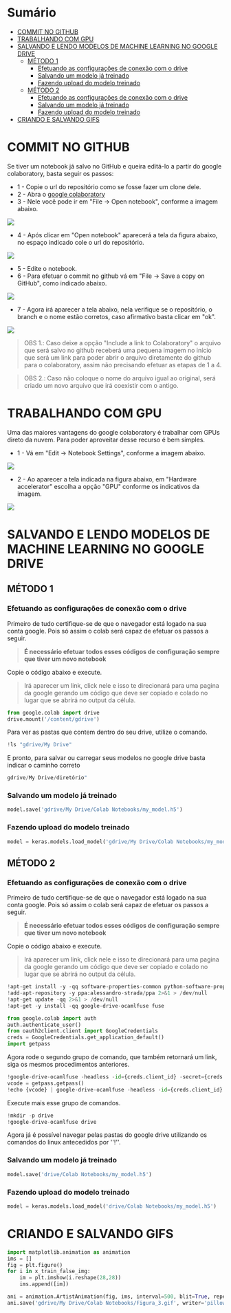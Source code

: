 # Sumário

- [COMMIT NO GITHUB](#commit-no-github)
- [TRABALHANDO COM GPU](#trabalhando-com-gpu)
- [SALVANDO E LENDO MODELOS DE MACHINE LEARNING NO GOOGLE DRIVE](#salvando-e-lendo-modelos-de-machine-learning-no-google-drive)
  - [MÉTODO 1](#método-1)
    - [Efetuando as configurações de conexão com o drive](#efetuando-as-configurações-de-conexão-com-o-drive)
    - [Salvando um modelo já treinado](#salvando-um-modelo-já-treinado)
    - [Fazendo upload do modelo treinado](#fazendo-upload-do-modelo-treinado)
  - [MÉTODO 2](#método-2)
    - [Efetuando as configurações de conexão com o drive](#efetuando-as-configurações-de-conexão-com-o-drive)
    - [Salvando um modelo já treinado](#salvando-um-modelo-já-treinado)
    - [Fazendo upload do modelo treinado](#fazendo-upload-do-modelo-treinado)
- [CRIANDO E SALVANDO GIFS](#criando-e-salvando-gifs)

# COMMIT NO GITHUB

Se tiver um notebook já salvo no GitHub e queira editá-lo a partir do google colaboratory, basta seguir os passos:

- 1 - Copie o url do repositório como se fosse fazer um clone dele.
- 2 - Abra o [google colaboratory](https://colab.research.google.com/notebooks/welcome.ipynb#recent=true)
- 3 - Nele você pode ir em "File -> Open notebook", conforme a imagem abaixo.

![](https://github.com/LucasFDutra/Minhas-apostilas/blob/master/Google%20Colaboratory/Imagens/GitHub/Figura_1.png?raw=true)

- 4 - Após clicar em "Open notebook" aparecerá a tela da figura abaixo, no espaço indicado cole o url do repositório.

![](https://github.com/LucasFDutra/Minhas-apostilas/blob/master/Google%20Colaboratory/Imagens/GitHub/Figura_2.png?raw=true)

- 5 - Edite o notebook.
- 6 - Para efetuar o commit no github vá em "File -> Save a copy on GitHub", como indicado abaixo.

![](https://github.com/LucasFDutra/Minhas-apostilas/blob/master/Google%20Colaboratory/Imagens/GitHub/Figura_3.png?raw=true)

- 7 - Agora irá aparecer a tela abaixo, nela verifique se o repositório, o branch e o nome estão corretos, caso afirmativo basta clicar em "ok".

![](https://github.com/LucasFDutra/Minhas-apostilas/blob/master/Google%20Colaboratory/Imagens/GitHub/Figura_4.png?raw=true)

> OBS 1.: Caso deixe a opção "Include a link to Colaboratory" o arquivo que será salvo no github receberá uma pequena imagem no início que será um link para poder abrir o arquivo diretamente do github para o colaboratory, assim não precisando efetuar as etapas de 1 a 4.

> OBS 2.: Caso não coloque o nome do arquivo igual ao original, será criado um novo arquivo que irá coexistir com o antigo.

# TRABALHANDO COM GPU

Uma das maiores vantagens do google colaboratory é trabalhar com GPUs direto da nuvem. Para poder aproveitar desse recurso é bem simples.

- 1 - Vá em "Edit -> Notebook Settings", conforme a imagem abaixo.

![](https://github.com/LucasFDutra/Minhas-apostilas/blob/master/Google%20Colaboratory/Imagens/GPU/Figura_1.png?raw=true)

- 2 - Ao aparecer a tela indicada na figura abaixo, em "Hardware accelerator" escolha a opção "GPU" conforme os indicativos da imagem.

![](https://github.com/LucasFDutra/Minhas-apostilas/blob/master/Google%20Colaboratory/Imagens/GPU/Figura_2.png?raw=true)

# SALVANDO E LENDO MODELOS DE MACHINE LEARNING NO GOOGLE DRIVE

## MÉTODO 1

### Efetuando as configurações de conexão com o drive

Primeiro de tudo certifique-se de que o navegador está logado na sua conta google. Pois só assim o colab será capaz de efetuar os passos a seguir.

> **É necessário efetuar todos esses códigos de configuração sempre que tiver um novo notebook**

Copie o código abaixo e execute.

> Irá aparecer um link, click nele e isso te direcionará para uma pagina da google gerando um código que deve ser copiado e colado no lugar que se abrirá no output da célula.

```Python
from google.colab import drive
drive.mount('/content/gdrive')
```

Para ver as pastas que contem dentro do seu drive, utilize o comando.

```python
!ls "gdrive/My Drive"
```

E pronto, para salvar ou carregar seus modelos no google drive basta indicar o caminho correto

```python
gdrive/My Drive/diretório"
```

### Salvando um modelo já treinado

```Python
model.save('gdrive/My Drive/Colab Notebooks/my_model.h5')
```

### Fazendo upload do modelo treinado

```Python
model = keras.models.load_model('gdrive/My Drive/Colab Notebooks/my_model.h5')
```

## MÉTODO 2

### Efetuando as configurações de conexão com o drive

Primeiro de tudo certifique-se de que o navegador está logado na sua conta google. Pois só assim o colab será capaz de efetuar os passos a seguir.

> **É necessário efetuar todos esses códigos de configuração sempre que tiver um novo notebook**

Copie o código abaixo e execute.

> Irá aparecer um link, click nele e isso te direcionará para uma pagina da google gerando um código que deve ser copiado e colado no lugar que se abrirá no output da célula.

```Python
!apt-get install -y -qq software-properties-common python-software-properties module-init-tools
!add-apt-repository -y ppa:alessandro-strada/ppa 2>&1 > /dev/null
!apt-get update -qq 2>&1 > /dev/null
!apt-get -y install -qq google-drive-ocamlfuse fuse

from google.colab import auth
auth.authenticate_user()
from oauth2client.client import GoogleCredentials
creds = GoogleCredentials.get_application_default()
import getpass
```

Agora rode o segundo grupo de comando, que também retornará um link, siga os mesmos procedimentos anteriores.

```Python
!google-drive-ocamlfuse -headless -id={creds.client_id} -secret={creds.client_secret} < /dev/null 2>&1 | grep URL
vcode = getpass.getpass()
!echo {vcode} | google-drive-ocamlfuse -headless -id={creds.client_id} -secret={creds.client_secret}
```

Execute mais esse grupo de comandos.

```Python
!mkdir -p drive
!google-drive-ocamlfuse drive
```

Agora já é possível navegar pelas pastas do google drive utilizando os comandos do linux antecedidos por ''!''.

### Salvando um modelo já treinado

```Python
model.save('drive/Colab Notebooks/my_model.h5')
```

### Fazendo upload do modelo treinado

```Python
model = keras.models.load_model('drive/Colab Notebooks/my_model.h5')
```

# CRIANDO E SALVANDO GIFS

```Python
import matplotlib.animation as animation
ims = []
fig = plt.figure()
for i in x_train_false_img:
    im = plt.imshow(i.reshape(28,28))
    ims.append([im])

ani = animation.ArtistAnimation(fig, ims, interval=500, blit=True, repeat_delay=100)
ani.save('gdrive/My Drive/Colab Notebooks/Figura_3.gif', writer='pillow')
```
